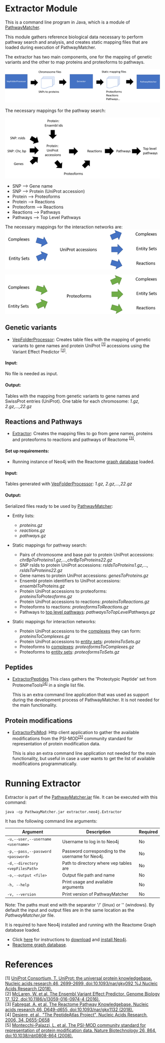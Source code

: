 # Extractor Module

This is a command line program in Java, which is a module of [PathwayMatcher](https://github.com/PathwayAnalysisPlatform/PathwayMatcher).

This module gathers reference biological data necessary to perform pathway search and analysis, 
and creates static mapping files that are loaded during execution of PathwayMatcher.

The extractor has two main components, one for the mapping of genetic variants and the other 
to map proteins and proteoforms to pathways.

![Image of reference data extraction process](https://github.com/PathwayAnalysisPlatform/PathwayMatcher/blob/master/figures/wiki/extraction.png)

The necessary mappings for the pathway search:

![Image of static mappings for pathway search](https://github.com/PathwayAnalysisPlatform/PathwayMatcher/blob/master/figures/wiki/static_mappings_pathway_search.png)
* SNP --> Gene name
* SNP --> Protein (UniProt accession)
* Protein --> Proteoforms
* Protein --> Reactions
* Proteoform --> Reactions
* Reactions --> Pathways
* Pathways --> Top Level Pathways

The necessary mappings for the interaction networks are:
![Image of static mappings for protein interaction networks](https://github.com/PathwayAnalysisPlatform/PathwayMatcher/blob/master/figures/wiki/static_mappings_protein_interaction_networks.png)

![Image of static mappings for proteoform interaction networks](https://github.com/PathwayAnalysisPlatform/PathwayMatcher/blob/master/figures/wiki/static_mappings_proteoform_interaction_networks.png)

## Genetic variants

* [VepFolderProcessor](https://github.com/PathwayAnalysisPlatform/PathwayMatcher/blob/master/src/main/java/extractor/vep/VepFolderProcessor.java): Creates table files with the mapping of genetic variants to gene names and protein UniProt <sup>[\[1\]](#references)</sup> accessions using the Variant Effect Predictor <sup>[\[2\]](#references)</sup>.

#### Input:
No file is needed as input.

#### Output: 
Tables with the mapping from genetic variants to gene names and SwissProt entries (UniProt). One table for each chromosome: _1.gz, 2.gz,...,22.gz_

## Reactions and Pathways
* [Extractor](https://github.com/PathwayAnalysisPlatform/PathwayMatcher/blob/master/src/main/java/extractor/neo4j/Extractor.java): Creates the mapping files to go from gene names, proteins and proteoforms to reactions and pathways of Reactome <sup>[\[3\]](#references)</sup>.

#### Set up requirements:
* Running instance of Neo4j with the Reactome [graph database](https://reactome.org/dev/graph-database) loaded.

#### Input:
Tables generated with [VepFolderProcessor](https://github.com/PathwayAnalysisPlatform/PathwayMatcher/blob/master/src/main/java/extractor/vep/VepFolderProcessor.java): _1.gz, 2.gz,...,22.gz_ 

#### Output:
Serialized files ready to be used by [PathwayMatcher](https://github.com/PathwayAnalysisPlatform/PathwayMatcher):
* Entity lists:
  * _proteins.gz_
  * _reactions.gz_
  * _pathways.gz_
  
* Static mappings for pathway search:  
  * Pairs of chromosome and base pair to protein UniProt accessions: _chrBpToProteins1.gz,...,chrBpToProteins22.gz_
  * SNP rsIds to protein UniProt accessions: _rsIdsToProteins1.gz,..., rsIdsToProteins22.gz_
  * Gene names to protein UniProt accessions: _genesToProteins.gz_
  * Ensembl protein identifiers to UniProt accessions: _ensemblToProteins.gz_  
  * Protein UniProt accessions to proteoforms: _proteinsToProteoforms.gz_
  * Protein UniProt accessions to reactions: _proteinsToReactions.gz_   
  * Proteoforms to reactions: _proteoformsToReactions.gz_   
  * Pathways to [top level pathways](https://reactome.org/content/schema/TopLevelPathway): _pathwaysToTopLevelPathways.gz_
  
* Static mappings for interaction networks:
  * Protein UniProt accessions to the [complexes](https://reactome.org/content/schema/Complex) they can form: _proteinsToComplexes.gz_
  * Protein UniProt accessions to [entity sets](https://reactome.org/content/schema/EntitySet): _proteinsToSets.gz_
  * Proteoforms to [complexes](https://reactome.org/content/schema/Complex): _proteoformsToComplexes.gz_
  * Proteoforms to [entity sets](https://reactome.org/content/schema/EntitySet): _proteoformsToSets.gz_

## Peptides

* [ExtractorPeptides](https://github.com/PathwayAnalysisPlatform/PathwayMatcher/blob/master/src/main/java/extractor/peptides/ExtractorPeptides.java) This class gathers the 'Proteotypic Peptide' set from ProteomeTools<sup>[\[4\]](#references)</sup> in a single list file. 
    
    This is an extra command line application that was used as support during the development 
process of PathwayMatcher. It is not needed for the main functionality.

## Protein modifications 
 
* [ExtractorPsiMod](https://github.com/PathwayAnalysisPlatform/PathwayMatcher/blob/master/src/main/java/extractor/psimod/ExtractorPsiMod.java): Http client application to gather the available modifications
from the PSI-MOD<sup>[\[5\]](#references)</sup> community standard for representation of protein modification data. 

    This is also an extra command line application not needed for the main functionality, but useful 
in case a user wants to get the list of available modifications programmatically.

# Running Extractor

Extractor is part of the [PathwayMatcher.jar](https://github.com/PathwayAnalysisPlatform/PathwayMatcher/releases) file. It can be executed with this command:
~~~~
java -cp PathwayMatcher.jar extractor.neo4j.Extractor
~~~~

It has the following command line arguments: 

| Argument | Description | Required
| --- | --- | -- |
| `-u,--user,--username <username>` | Username to log in to Neo4j | No |
| `-p,--pass,--password <password>` | Password corresponding to the username for Neo4j. | No |
| `-d,--directory <vepFilesPath>`| Path to directory where vep tables are | No |
| `-o,--output <file>` | Output file path and name | No |
| `-h, --help` | Print usage and available arguments | No |
| `-v, --version` | Print version of PathwayMatcher | No |

Note: The paths must end with the separator '/' (linux) or '\' (windows).
By default the input and output files are in the same location as the _PathwayMatcher.jar_ file. 

It is required to have Neo4j installed and running with the Reactome Graph database loaded. 

* Click [here](https://neo4j.com/docs/operations-manual/current/installation/) for instructions to [download](https://neo4j.com/download-center/#panel2-2) and [install Neo4j](https://neo4j.com/docs/operations-manual/current/installation/).
* [Reactome graph database](https://reactome.org/download-data).

 
 # References
 \[1\] [UniProt Consortium, T. UniProt: the universal protein knowledgebase. Nucleic acids research 46, 2699-2699, doi:10.1093/nar/gky092 %J Nucleic Acids Research (2018).
](https://academic.oup.com/nar/article/46/5/2699/4841658) <br>
\[2\] [McLaren, W. et al. The Ensembl Variant Effect Predictor. Genome Biology 17, 122, doi:10.1186/s13059-016-0974-4 (2016).
](https://genomebiology.biomedcentral.com/articles/10.1186/s13059-016-0974-4)<br>
\[3\] [Fabregat, A. et al. The Reactome Pathway Knowledgebase. Nucleic acids research 46, D649-d655, doi:10.1093/nar/gkx1132 (2018).](https://academic-oup-com.pva.uib.no/nar/article/46/D1/D649/4626770)<br>
 \[4\] [Desiere, et al., "The PeptideAtlas Project", Nucleic Acids Research, 2006, 34, D655-D658](http://www.peptideatlas.org/publications/PA_NAR_2006.pdf)<br>
 \[5\] [Montecchi-Palazzi, L. et al. The PSI-MOD community standard for representation of protein modification data. Nature Biotechnology 26, 864, doi:10.1038/nbt0808-864 (2008).
](https://www.nature.com/articles/nbt0808-864)